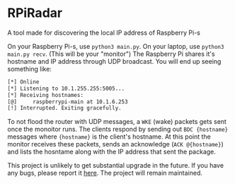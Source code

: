# RPiRadar

A tool made for discovering the local IP address of Raspberry Pi-s

On your Raspberry Pi-s, use `python3 main.py`. On your laptop, use `python3 main.py recv`. (This will be your "monitor")
The Raspberry Pi shares it's hostname and IP address through UDP broadcast.
You will end up seeing something like:

```sh
[*] Online
[*] Listening to 10.1.255.255:5005...
[*] Receiving hostnames:
[@]     raspberrypi-main at 10.1.6.253
[!] Interrupted. Exiting gracefully.
```

To not flood the router with UDP messages, a `WKE` (wake) packets gets sent once the monoitor runs. The clients respond by sending out `BDC {hostname}` messages where `{hostname}` is the client's hostname. At this point the monitor receives these packets, sends an acknowledge (`ACK @{hostname}`) and lists the hosntame along with the IP address that sent the package.

This project is unlikely to get substantial upgrade in the future. If you have any bugs, please report it [here](https://github.com/Wrench56/rpiradar/issues). The project will remain maintained.
